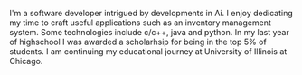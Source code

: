 I'm a software developer intrigued by developments in Ai. I enjoy dedicating my time to craft useful applications such as an inventory management system. Some technologies include c/c++, java and python. In my last year of highschool I was awarded a scholarhsip for being in the top 5% of students. I am continuing my educational journey at University of Illinois at Chicago.

<!---
AmeenZaita/AmeenZaita is a ✨ special ✨ repository because its `README.md` (this file) appears on your GitHub profile.
You can click the Preview link to take a look at your changes.
--->
